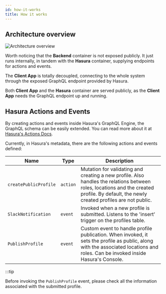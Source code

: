 ```yaml
---
id: how-it-works
title: How it works
---
```


## Architecture overview

![Architecture overview](/img/architecture.png)

Worth noticing that the **Backend** container is not exposed publicly. It just runs internally, in tandem with the **Hasura** container, supplying endpoints for actions and events. 

The **Client App** is totally decoupled, connecting to the whole system through the exposed GraphQL endpoint provided by Hasura. 

Both **Client App** and the **Hasura** container are served publicly, as the **Client App** needs the GraphQL endpoint up and running. 

## Hasura Actions and Events

By creating actions and events inside Hasura's GraphQL Engine, the GraphQL schema can be easily extended. You can read more about it at [Hasura's Actions Docs](https://hasura.io/docs/1.0/graphql/core/actions/index.html).

Currently, in Hasura's metadata, there are the following actions and events defined:


| Name | Type | Description |
| --- | --- | --- |
| `createPublicProfile` | `action` | Mutation for validating and creating a new profile. Also handles the relations between roles, locations and the created profile. By default, the newly created profiles are not public. |
| `SlackNotification` | `event` | Invoked when a new profile is submitted. Listens to the 'insert' trigger on the profiles table. |
| `PublishProfile` | `event` | Custom event to handle profile publication. When invoked, it sets the profile as public, along with the associated locations and roles. Can be invoked inside Hasura's Console. |

:::tip

Before invoking the `PublishProfile` event, please check all the information associated with the submitted profile. 